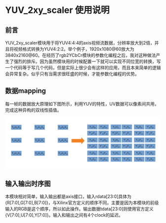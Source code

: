 # YUV_2xy_scaler 使用说明

## 前言

YUV_2xy_scaler模块用于将YUV4:4:4的axis视频流数据，分辨率放大到2倍，并且将视频格式转换为YUV4:2:2。举个例子，1920x1080@60放大为3840x2160@60。在经历了rgb2YCbCr模块的参数化编程之后，我对这种做法产生了强烈的排斥。因为虽然模块用的时候配置一下就可以实现不同位宽的转换，写一个代码等于写几个代码，但是实际上很少会有这样的应用，而且本来简单的逻辑会异常复杂。似乎只有当需求很旺盛的时候，才能参数化编程的优势。

## 数据mapping

每一帧的数据放大原理如下图所示，利用YUV的特性，UV数据可以像素间共用，完成这种异构的双线性插值。

![scaler_map](YUV_2xy_scaler使用说明.assets/scaler_map.png)

## 输入输出时序图

本模块相对简单，输入输出都是axis接口，输入rdata[23:0]具体为{R[7:0],G[7:0],B[7:0]}，与Xilinx官方定义的顺序不同，主要是因为本模块的前级输入的RGB是这个顺序，所以如此操作。输出数据tdata[23:0]则使用官方定义{V[7:0],U[7:0],Y[7:0]}。输入和输出之间有4个clock的延迟。




